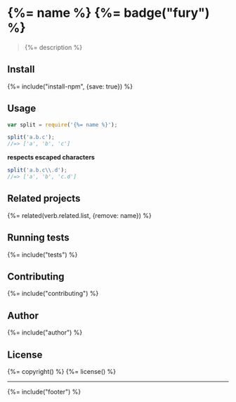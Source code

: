 # {%= name %} {%= badge("fury") %}

> {%= description %}

## Install
{%= include("install-npm", {save: true}) %}

## Usage

```js
var split = require('{%= name %}');

split('a.b.c');
//=> ['a', 'b', 'c']
```

**respects escaped characters**

```js
split('a.b.c\\.d');
//=> ['a', 'b', 'c.d']
```

## Related projects
{%= related(verb.related.list, {remove: name}) %}  

## Running tests
{%= include("tests") %}

## Contributing
{%= include("contributing") %}

## Author
{%= include("author") %}

## License
{%= copyright() %}
{%= license() %}

***

{%= include("footer") %}
